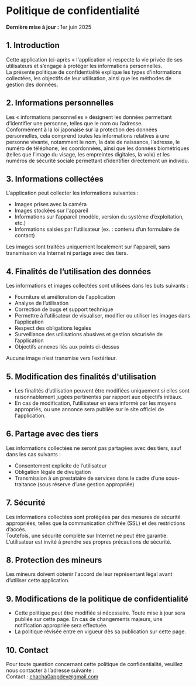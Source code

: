# Politique de confidentialité

**Dernière mise à jour :** 1er juin 2025

## 1. Introduction  
Cette application (ci-après « l'application ») respecte la vie privée de ses utilisateurs et s’engage à protéger les informations personnelles.  
La présente politique de confidentialité explique les types d'informations collectées, les objectifs de leur utilisation, ainsi que les méthodes de gestion des données.

## 2. Informations personnelles  
Les « informations personnelles » désignent les données permettant d’identifier une personne, telles que le nom ou l’adresse.  
Conformément à la loi japonaise sur la protection des données personnelles, cela comprend toutes les informations relatives à une personne vivante, notamment le nom, la date de naissance, l’adresse, le numéro de téléphone, les coordonnées, ainsi que les données biométriques (telles que l’image du visage, les empreintes digitales, la voix) et les numéros de sécurité sociale permettant d’identifier directement un individu.

## 3. Informations collectées  
L'application peut collecter les informations suivantes :

- Images prises avec la caméra  
- Images stockées sur l'appareil  
- Informations sur l’appareil (modèle, version du système d’exploitation, etc.)  
- Informations saisies par l’utilisateur (ex. : contenu d’un formulaire de contact)

Les images sont traitées uniquement localement sur l'appareil, sans transmission via Internet ni partage avec des tiers.  

## 4. Finalités de l’utilisation des données  
Les informations et images collectées sont utilisées dans les buts suivants :

- Fourniture et amélioration de l'application  
- Analyse de l’utilisation  
- Correction de bugs et support technique  
- Permettre à l’utilisateur de visualiser, modifier ou utiliser les images dans l’application  
- Respect des obligations légales  
- Surveillance des utilisations abusives et gestion sécurisée de l’application  
- Objectifs annexes liés aux points ci-dessus

Aucune image n’est transmise vers l’extérieur.

## 5. Modification des finalités d'utilisation

- Les finalités d’utilisation peuvent être modifiées uniquement si elles sont raisonnablement jugées pertinentes par rapport aux objectifs initiaux.  
- En cas de modification, l’utilisateur en sera informé par les moyens appropriés, ou une annonce sera publiée sur le site officiel de l'application.

## 6. Partage avec des tiers  
Les informations collectées ne seront pas partagées avec des tiers, sauf dans les cas suivants :

- Consentement explicite de l’utilisateur  
- Obligation légale de divulgation  
- Transmission à un prestataire de services dans le cadre d’une sous-traitance (sous réserve d’une gestion appropriée)

## 7. Sécurité  
Les informations collectées sont protégées par des mesures de sécurité appropriées, telles que la communication chiffrée (SSL) et des restrictions d’accès.  
Toutefois, une sécurité complète sur Internet ne peut être garantie. L’utilisateur est invité à prendre ses propres précautions de sécurité.

## 8. Protection des mineurs  
Les mineurs doivent obtenir l'accord de leur représentant légal avant d’utiliser cette application.

## 9. Modifications de la politique de confidentialité  
- Cette politique peut être modifiée si nécessaire. Toute mise à jour sera publiée sur cette page. En cas de changements majeurs, une notification appropriée sera effectuée.  
- La politique révisée entre en vigueur dès sa publication sur cette page.

## 10. Contact  
Pour toute question concernant cette politique de confidentialité, veuillez nous contacter à l’adresse suivante :  
Contact : [chacha0appdev@gmail.com](mailto:chacha0appdev@gmail.com)
